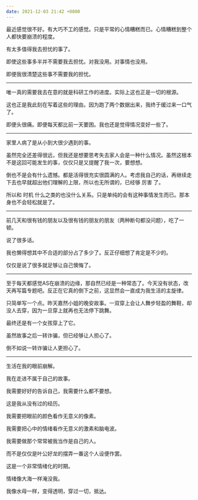 ```yaml
---
date: 2021-12-03 21:42 +0800
---
```

<!-- more -->

最近感觉很不好。有大巧不工的感觉。只是平常的心情糟糕而已。心情糟糕到整个人都快要崩溃的程度。

有太多值得我去担忧的事了。

即使这些事多半并不需要我去担忧。对我没用。对事情也没用。

即便我很清楚这些事不需要我的担忧。

----

唯一真的需要我去在意的就是科研工作的进度。实际上这也正是一切的根源。

这也正是我此刻在写着这些的理由。因为跑了两个数据出来，我终于缓过来一口气了。

即便头很痛。即便每天都比前一天要困。我也还是觉得情况变好一些了。

----

家里人病了是从小到大很少遇到的事。

虽然完全还差得很远，但我还是想要思考失去家人会是一种什么情况。虽然这根本不是这回可能发生的事，仅仅只是又提醒了我一次，要想想。

倒也不是会有什么遗憾。都是活得很充实很圆满的人。考虑我自己的话，再继续走下去也早就超出他们理解的上限，所以也无所谓的，已经够 厉害 了。

所以和 时机 什么之类的也没什么关系。只是单纯的会有这种事情发生而已。那本身也不会轻松就是了。

----

前几天和很有钱的朋友以及很有钱的朋友的朋友（两种断句都没问题），吃了一顿。

说了很多话。

我也懒得想其中不合适的部分占了多少了。反正仔细想了肯定是不少的。

仅仅是说了很多就足够让自己懊悔了。

----

至于每天都感觉AS在崩溃的边缘，那自然已经是一种常态了。今天没有状态，改天再写篇专题吧。反正在它真的倒下之前，这显然会一直成为我生活的主旋律。

只简单写一个点。昨天嘉然小姐的晚安故事。一双穿上会让人舞步轻盈的舞鞋，却没人去穿，因为一旦穿上就再也无法停下跳舞。

最终还是有一个女孩穿上了它。

虽然故事之后一转诈骗，但已经够让人担心了。

倒不如说一转诈骗让人更担心了。

----

生活在我的眼前崩解。

我在走进不属于自己的故事。

我需要好好的告诉自己，我需要什么都不要想。

这是我从没有过的经历。

我需要把眼前的颜色看作无意义的像素。

我需要把心中的情绪看作无意义的激素和脑电波。

我需要做那个常常被我当作是自己的人。

而不是仅仅是叶公好龙的摆弄一番这个人设便作罢。

这是一个非常情绪化的时期。

情绪像大海一样淹没我。

我像水母一样，变得透明，穿过一切，抵达。
